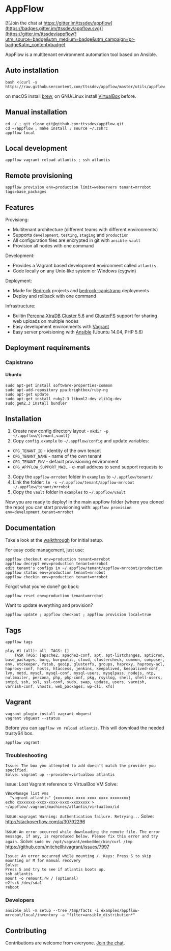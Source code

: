 # AppFlow

[![Join the chat at https://gitter.im/ttssdev/appflow](https://badges.gitter.im/ttssdev/appflow.svg)](https://gitter.im/ttssdev/appflow?utm_source=badge&utm_medium=badge&utm_campaign=pr-badge&utm_content=badge)

AppFlow is a multitenant environment automation tool based on Ansible.

## Auto installation

```
bash <(curl -s https://raw.githubusercontent.com/ttssdev/appflow/master/utils/appflow.sh)
```

on macOS install [brew](http://brew.sh), on GNU/Linux install [VirtualBox](https://www.virtualbox.org/wiki/Linux_Downloads) before.

## Manual installation

```
cd ~/ ; git clone git@github.com:ttssdev/appflow.git
cd ~/appflow ; make install ; source ~/.zshrc
appflow local
```

## Local development

```
appflow vagrant reload atlantis ; ssh atlantis
```

## Remote provisioning

```
appflow provision env=production limit=webservers tenant=mrrobot tags=base_packages
```

## Features

Provisiong:

* Multitenant architecture (different teams with different environments)
* Supports `development`, `testing`, `staging` and `production`
* All configuration files are encrypted in git with `ansible-vault`
* Provision all nodes with one command

Development:

* Provides a Vagrant based development environment called `atlantis`
* Code locally on any Unix-like system or Windows (cygwin)

Deployment:

* Made for [Bedrock](https://roots.io/bedrock/) projects and [bedrock-capistrano](https://github.com/roots/bedrock-capistrano) deployments
* Deploy and rollback with one command

Infrastructure:

* Builtin [Percona XtraDB Cluster 5.6](https://www.percona.com/software/mysql-database/percona-xtradb-cluster) and [GlusterFS](http://www.gluster.org) support for sharing web uploads on multiple nodes
* Easy development environments with [Vagrant](http://www.vagrantup.com/)
* Easy server provisioning with [Ansible](http://www.ansible.com/) (Ubuntu 14.04, PHP 5.6)

## Deployment requirements

### Capistrano

#### Ubuntu

```
sudo apt-get install software-properties-common
sudo apt-add-repository ppa:brightbox/ruby-ng
sudo apt-get update
sudo apt-get install ruby2.3 libxml2-dev zlib1g-dev
sudo gem2.3 install bundler
```

## Installation

1. Create new config directory layout - `mkdir -p ~/.appflow/{tenant,vault}`
2. Copy `config.example` to `~/.appflow/config` and update variables:
  * `CFG_TENANT_ID` - identity of the own tenant
  * `CFG_TENANT_NAME` - name of the own tenant
  * `CFG_TENANT_ENV` - default provisioning environment
  * `CFG_APPFLOW_SUPPORT_MAIL` - e-mail address to send support requests to
3. Copy the `appflow-mrrobot` folder in `examples` to `~/.appflow/tenant/`
4. Link the folder: `ln -s ~/.appflow/tenant/appflow-mrrobot ~/.appflow/tenant/mrrobot`
5. Copy the `vault` folder in `examples` to `~/.appflow/vault`

Now you are ready to deploy!
In the main appflow folder (where you cloned the repo) you can start provisioning with:
	`appflow provision env=development tenant=mrrobot`

## Documentation

Take a look at the [walkthrough](https://github.com/ttssdev/appflow/wiki/Walkthrough) for initial setup.

For easy code management, just use:

```
appflow checkout env=production tenant=mrrobot
appflow decrypt env=production tenant=mrrobot
edit tenant's configs in ~/.appflow/tenant/appflow-mrrobot/production
appflow status env=production tenant=mrrobot
appflow checkin env=production tenant=mrrobot
```

Forgot what you've done? go back:

`appflow reset env=production tenant=mrrobot`

Want to update everything and provision?

`appflow update ; appflow checkout ; appflow provision local=true`

## Tags

`appflow tags`

```
play #1 (all): all	TAGS: []
    TASK TAGS: [apache2, apache2-conf, apt, apt-listchanges, apticron, base_packages, borg, borgmatic, cloud, clustercheck, common, composer, env, etckeeper, fstab, geoip, glusterfs, groups, haproxy, haproxy-acl, haproxy-conf, hosts, htaccess, jenkins, keepalived, keepalived-conf, lvm, motd, mysql, mysql-conf, mysql-users, mysqlpass, nodejs, ntp, nullmailer, percona, php, php-conf, pkg, rsyslog, shell, shell-users, smtpd, ssh, ssl, ssl-conf, sudo, swap, update, users, varnish, varnish-conf, vhosts, web_packages, wp-cli, xfs]
```

## Vagrant

```
vagrant plugin install vagrant-vbguest
vagrant vbguest --status
```

Before you can `appflow vm reload atlantis`. This will download the needed trusty64 box.
```
appflow vagrant
```

### Troubleshooting

```
Issue: The box you attempted to add doesn't match the provider you specified.
Solve: vagrant up --provider=virtualbox atlantis
```

Issue: Lost Vagrant reference to VirtualBox VM
Solve:
```
VBoxManage list vms
  "vagrant-atlantis" {xxxxxxxx-xxxx-xxxx-xxxx-xxxxxxxx}
echo xxxxxxxx-xxxx-xxxx-xxxx-xxxxxxxx > ~/appflow/.vagrant/machines/atlantis/virtualbox/id
```

Issue: `vagragnt Warning: Authentication failure. Retrying...`
Solve: http://stackoverflow.com/a/30792296

Issue: `An error occurred while downloading the remote file. The error message, if any, is reproduced below. Please fix this error and try again.`
Solve: `sudo mv /opt/vagrant/embedded/bin/curl /tmp` https://github.com/mitchellh/vagrant/issues/7997

```
Issue: An error occurred while mounting /. Keys: Press S to skip mounting or M for manual recovery
Solve:
Press S and try to see if atlantis boots up.
ssh atlantis
mount -o remount,rw / (optional)
e2fsck /dev/sda1
reboot
```

### Developers

`ansible all -m setup --tree /tmp/facts -i examples/appflow-mrrobot/local/inventory -a "filter=ansible_distribution*"`

## Contributing

Contributions are welcome from everyone. [Join the chat](https://gitter.im/ttssdev/appflow?utm_source=badge&utm_medium=badge&utm_campaign=pr-badge&utm_content=badge).
